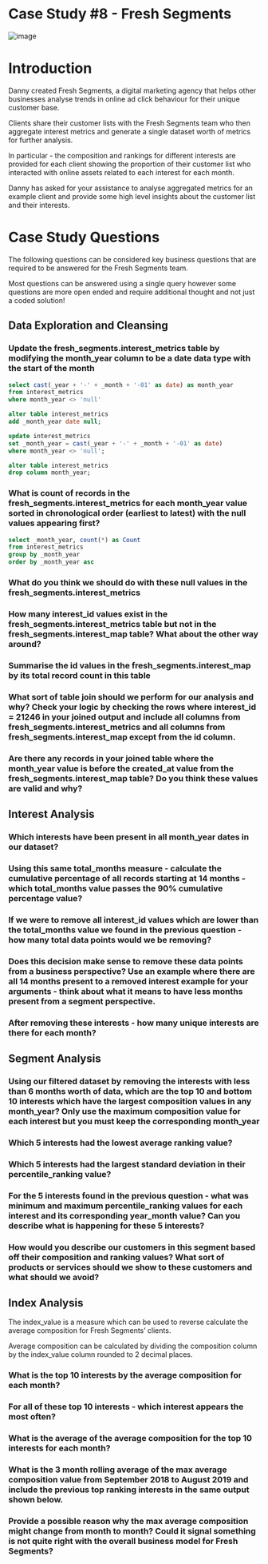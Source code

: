 # Case Study #8 - Fresh Segments #

![image](https://user-images.githubusercontent.com/77920592/199337145-c5e9eb60-a03e-41da-922d-184c359c5b3f.png)

# Introduction #

Danny created Fresh Segments, a digital marketing agency that helps other businesses analyse trends in online ad click behaviour for their unique customer base.

Clients share their customer lists with the Fresh Segments team who then aggregate interest metrics and generate a single dataset worth of metrics for further analysis.

In particular - the composition and rankings for different interests are provided for each client showing the proportion of their customer list who interacted with online assets related to each interest for each month.

Danny has asked for your assistance to analyse aggregated metrics for an example client and provide some high level insights about the customer list and their interests.

# Case Study Questions #

The following questions can be considered key business questions that are required to be answered for the Fresh Segments team.

Most questions can be answered using a single query however some questions are more open ended and require additional thought and not just a coded solution!

## Data Exploration and Cleansing ##

### Update the fresh_segments.interest_metrics table by modifying the month_year column to be a date data type with the start of the month ###
```sql
select cast(_year + '-' + _month + '-01' as date) as month_year
from interest_metrics
where month_year <> 'null'

alter table interest_metrics
add _month_year date null;

update interest_metrics
set _month_year = cast(_year + '-' + _month + '-01' as date)
where month_year <> 'null';

alter table interest_metrics
drop column month_year;
```

### What is count of records in the fresh_segments.interest_metrics for each month_year value sorted in chronological order (earliest to latest) with the null values appearing first?  ###
```sql
select _month_year, count(*) as Count
from interest_metrics
group by _month_year
order by _month_year asc
```

### What do you think we should do with these null values in the fresh_segments.interest_metrics  ###
### How many interest_id values exist in the fresh_segments.interest_metrics table but not in the fresh_segments.interest_map table? What about the other way around?  ###
### Summarise the id values in the fresh_segments.interest_map by its total record count in this table  ###
### What sort of table join should we perform for our analysis and why? Check your logic by checking the rows where interest_id = 21246 in your joined output and include all columns from fresh_segments.interest_metrics and all columns from fresh_segments.interest_map except from the id column.  ###
### Are there any records in your joined table where the month_year value is before the created_at value from the fresh_segments.interest_map table? Do you think these values are valid and why?  ###

## Interest Analysis ##

### Which interests have been present in all month_year dates in our dataset?  ###
### Using this same total_months measure - calculate the cumulative percentage of all records starting at 14 months - which total_months value passes the 90% cumulative percentage value?  ###
### If we were to remove all interest_id values which are lower than the total_months value we found in the previous question - how many total data points would we be removing?  ###
### Does this decision make sense to remove these data points from a business perspective? Use an example where there are all 14 months present to a removed interest example for your arguments - think about what it means to have less months present from a segment perspective.  ###
### After removing these interests - how many unique interests are there for each month?  ###

## Segment Analysis ##

### Using our filtered dataset by removing the interests with less than 6 months worth of data, which are the top 10 and bottom 10 interests which have the largest composition values in any month_year? Only use the maximum composition value for each interest but you must keep the corresponding month_year ###
### Which 5 interests had the lowest average ranking value? ###
### Which 5 interests had the largest standard deviation in their percentile_ranking value? ###
### For the 5 interests found in the previous question - what was minimum and maximum percentile_ranking values for each interest and its corresponding year_month value? Can you describe what is happening for these 5 interests?  ###
### How would you describe our customers in this segment based off their composition and ranking values? What sort of products or services should we show to these customers and what should we avoid?  ###

## Index Analysis ##
The index_value is a measure which can be used to reverse calculate the average composition for Fresh Segments’ clients.

Average composition can be calculated by dividing the composition column by the index_value column rounded to 2 decimal places.

### What is the top 10 interests by the average composition for each month? ###
### For all of these top 10 interests - which interest appears the most often? ###
### What is the average of the average composition for the top 10 interests for each month? ###
### What is the 3 month rolling average of the max average composition value from September 2018 to August 2019 and include the previous top ranking interests in the same output shown below. ###
### Provide a possible reason why the max average composition might change from month to month? Could it signal something is not quite right with the overall business model for Fresh Segments? ###
